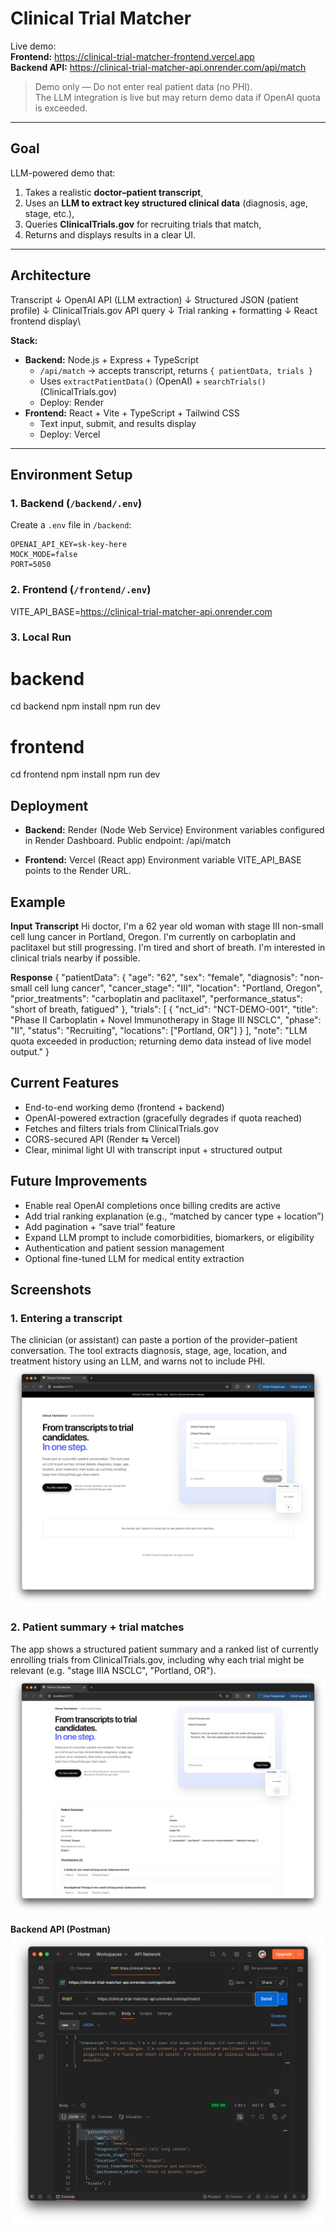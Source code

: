 # Clinical Trial Matcher

Live demo:  
**Frontend:** https://clinical-trial-matcher-frontend.vercel.app  
**Backend API:** https://clinical-trial-matcher-api.onrender.com/api/match  

> Demo only — Do not enter real patient data (no PHI).  
> The LLM integration is live but may return demo data if OpenAI quota is exceeded.

---

## Goal

LLM-powered demo that:

1. Takes a realistic **doctor–patient transcript**,
2. Uses an **LLM to extract key structured clinical data** (diagnosis, age, stage, etc.),
3. Queries **ClinicalTrials.gov** for recruiting trials that match,
4. Returns and displays results in a clear UI.

---

## Architecture
Transcript
↓
OpenAI API (LLM extraction)
↓
Structured JSON (patient profile)
↓
ClinicalTrials.gov API query
↓
Trial ranking + formatting
↓
React frontend display\


**Stack:**
- **Backend:** Node.js + Express + TypeScript  
  - `/api/match` → accepts transcript, returns `{ patientData, trials }`
  - Uses `extractPatientData()` (OpenAI) + `searchTrials()` (ClinicalTrials.gov)
  - Deploy: Render  
- **Frontend:** React + Vite + TypeScript + Tailwind CSS  
  - Text input, submit, and results display  
  - Deploy: Vercel  

---

## Environment Setup

### 1. Backend (`/backend/.env`)
  Create a `.env` file in `/backend`:
  ```env
  OPENAI_API_KEY=sk-key-here
  MOCK_MODE=false
  PORT=5050
  ```

### 2. Frontend (`/frontend/.env`) 
  VITE_API_BASE=https://clinical-trial-matcher-api.onrender.com

### 3. Local Run
  # backend
  cd backend
  npm install
  npm run dev

  # frontend
  cd frontend
  npm install
  npm run dev

## Deployment
  - **Backend:** Render (Node Web Service)
  Environment variables configured in Render Dashboard.
  Public endpoint: /api/match

  - **Frontend:** Vercel (React app)
  Environment variable VITE_API_BASE points to the Render URL.

## Example
  **Input Transcript**
  Hi doctor, I'm a 62 year old woman with stage III non-small cell lung cancer in Portland, Oregon.
  I'm currently on carboplatin and paclitaxel but still progressing.
  I'm tired and short of breath. I'm interested in clinical trials nearby if possible.
  
  **Response**
  {
    "patientData": {
    "age": "62",
    "sex": "female",
    "diagnosis": "non-small cell lung cancer",
    "cancer_stage": "III",
    "location": "Portland, Oregon",
    "prior_treatments": "carboplatin and paclitaxel",
    "performance_status": "short of breath, fatigued"
   },
   "trials": [
    {
      "nct_id": "NCT-DEMO-001",
      "title": "Phase II Carboplatin + Novel Immunotherapy in Stage III NSCLC",
      "phase": "II",
      "status": "Recruiting",
      "locations": ["Portland, OR"]
    }
   ],
   "note": "LLM quota exceeded in production; returning demo data instead of live model output."
  }

## Current Features
  - End-to-end working demo (frontend + backend)
  - OpenAI-powered extraction (gracefully degrades if quota reached)
  - Fetches and filters trials from ClinicalTrials.gov
  - CORS-secured API (Render ⇆ Vercel)
  - Clear, minimal light UI with transcript input + structured output

## Future Improvements
  - Enable real OpenAI completions once billing credits are active
  - Add trial ranking explanation (e.g., “matched by cancer type + location”)
  - Add pagination + “save trial” feature
  - Expand LLM prompt to include comorbidities, biomarkers, or eligibility
  - Authentication and patient session management
  - Optional fine-tuned LLM for medical entity extraction

## Screenshots
  ### 1. Entering a transcript
  The clinician (or assistant) can paste a portion of the provider–patient conversation. The tool extracts diagnosis, stage, age, location, and treatment history using an LLM, and warns not to include PHI.
  ![Alt text](docs/input.png)
  
  ### 2. Patient summary + trial matches
  The app shows a structured patient summary and a ranked list of currently enrolling trials from ClinicalTrials.gov, including why each trial might be relevant (e.g. "stage IIIA NSCLC", "Portland, OR").
  ![Alt text](docs/result.png)


  **Backend API (Postman)**
  ![Alt text](docs/BackendAPI(Postman).png)
